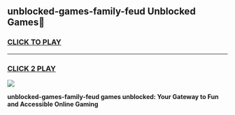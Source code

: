 
## unblocked-games-family-feud Unblocked Games👋
<h3>
<a href="https://news.freeplayer.one?title=unblocked-games-family-feud&ref=16F">CLICK TO PLAY</a></h3>
<hr>

<h3>
<a href="https://news.freeplayer.one?title=unblocked-games-family-feud&ref=16F">CLICK 2 PLAY</a>
  
</h3>

<a href="https://news.freeplayer.one?title=unblocked-games-family-feud&ref=16F/"><img src="https://clearcache.store/games.png"></a>


**unblocked-games-family-feud games unblocked: Your Gateway to Fun and Accessible Online Gaming**
